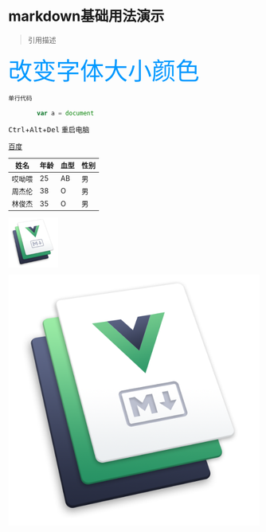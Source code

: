 # markdown基础用法演示 
> 引用描述


<font color=#0099ff size=72 face="黑体">改变字体大小颜色</font>

``` 单行代码 ```

``` javascript 
		var a = document
```
<kbd>Ctrl</kbd>+<kbd>Alt</kbd>+<kbd>Del</kbd> 重启电脑

[百度](www.baidu.com)

|姓名|年龄|血型|性别|
|--	|--	|--	|--	|
|哎呦喂|25|AB|男|
|周杰伦|38|O|男|
|林俊杰|35|O|男|

<img src="/assets/img/hero.png" width="100" height="auto" align="middle" />


![vuepress](/assets/img/hero.png) 
